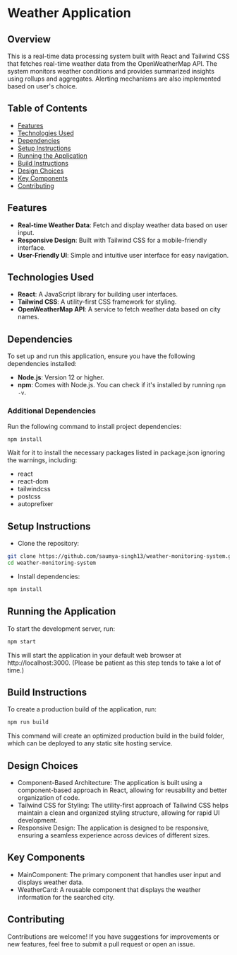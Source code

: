 # Weather Application

## Overview

This is a real-time data processing system built with React and Tailwind CSS that fetches real-time weather data from the OpenWeatherMap API. The system monitors weather conditions and provides summarized insights using rollups and aggregates. Alerting mechanisms are also implemented based on user's choice.

## Table of Contents

- [Features](#features)
- [Technologies Used](#technologies-used)
- [Dependencies](#dependencies)
- [Setup Instructions](#setup-instructions)
- [Running the Application](#running-the-application)
- [Build Instructions](#build-instructions)
- [Design Choices](#design-choices)
- [Key Components](#key-components)
- [Contributing](#contributing)

## Features

- **Real-time Weather Data**: Fetch and display weather data based on user input.
- **Responsive Design**: Built with Tailwind CSS for a mobile-friendly interface.
- **User-Friendly UI**: Simple and intuitive user interface for easy navigation.

## Technologies Used

- **React**: A JavaScript library for building user interfaces.
- **Tailwind CSS**: A utility-first CSS framework for styling.
- **OpenWeatherMap API**: A service to fetch weather data based on city names.

## Dependencies

To set up and run this application, ensure you have the following dependencies installed:

- **Node.js**: Version 12 or higher.
- **npm**: Comes with Node.js. You can check if it's installed by running `npm -v`.

### Additional Dependencies

Run the following command to install project dependencies:

```bash
npm install
```
Wait for it to install the necessary packages listed in package.json ignoring the warnings, including:

- react
- react-dom
- tailwindcss
- postcss
- autoprefixer
  

## Setup Instructions
- Clone the repository:

```bash
git clone https://github.com/saumya-singh13/weather-monitoring-system.git
cd weather-monitoring-system
```
- Install dependencies:

```bash
npm install
```
## Running the Application
To start the development server, run:
```bash
npm start
```
This will start the application in your default web browser at http://localhost:3000. (Please be patient as this step tends to take a lot of time.)

## Build Instructions
To create a production build of the application, run:

```bash
npm run build
```
This command will create an optimized production build in the build folder, which can be deployed to any static site hosting service.

## Design Choices
- Component-Based Architecture: The application is built using a component-based approach in React, allowing for reusability and better organization of code.
- Tailwind CSS for Styling: The utility-first approach of Tailwind CSS helps maintain a clean and organized styling structure, allowing for rapid UI development.
- Responsive Design: The application is designed to be responsive, ensuring a seamless experience across devices of different sizes.
## Key Components
- MainComponent: The primary component that handles user input and displays weather data.
- WeatherCard: A reusable component that displays the weather information for the searched city.

## Contributing
Contributions are welcome! If you have suggestions for improvements or new features, feel free to submit a pull request or open an issue.
